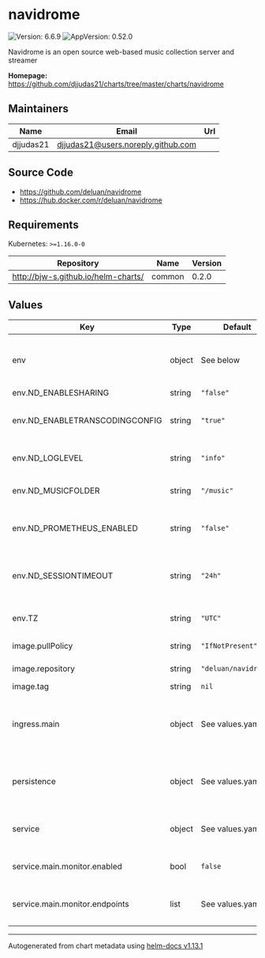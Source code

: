 # navidrome

![Version: 6.6.9](https://img.shields.io/badge/Version-6.6.9-informational?style=flat-square) ![AppVersion: 0.52.0](https://img.shields.io/badge/AppVersion-0.52.0-informational?style=flat-square)

Navidrome is an open source web-based music collection server and streamer

**Homepage:** <https://github.com/djjudas21/charts/tree/master/charts/navidrome>

## Maintainers

| Name | Email | Url |
| ---- | ------ | --- |
| djjudas21 | <djjudas21@users.noreply.github.com> |  |

## Source Code

* <https://github.com/deluan/navidrome>
* <https://hub.docker.com/r/deluan/navidrome>

## Requirements

Kubernetes: `>=1.16.0-0`

| Repository | Name | Version |
|------------|------|---------|
| http://bjw-s.github.io/helm-charts/ | common | 0.2.0 |

## Values

| Key | Type | Default | Description |
|-----|------|---------|-------------|
| env | object | See below | environment variables. See [navidrome docs](https://www.navidrome.org/docs/usage/configuration-options/#environment-variables) for more details. |
| env.ND_ENABLESHARING | string | `"false"` | Enable sharing |
| env.ND_ENABLETRANSCODINGCONFIG | string | `"true"` | Enables transcoding configuration in the UI |
| env.ND_LOGLEVEL | string | `"info"` | Log level. Useful for troubleshooting |
| env.ND_MUSICFOLDER | string | `"/music"` | Folder where your music library is stored |
| env.ND_PROMETHEUS_ENABLED | string | `"false"` | Enable extra endpoint with Prometheus metrics |
| env.ND_SESSIONTIMEOUT | string | `"24h"` | How long Navidrome will wait before closing web ui idle sessions |
| env.TZ | string | `"UTC"` | Set the container timezone |
| image.pullPolicy | string | `"IfNotPresent"` | image pull policy |
| image.repository | string | `"deluan/navidrome"` | image repository |
| image.tag | string | `nil` | image tag |
| ingress.main | object | See values.yaml | Enable and configure ingress settings for the chart under this key. |
| persistence | object | See values.yaml | Configure persistence settings for the chart under this key. |
| service | object | See values.yaml | Configures service settings for the chart. |
| service.main.monitor.enabled | bool | `false` | Enables or disables the serviceMonitor. |
| service.main.monitor.endpoints | list | See values.yaml | Configures the endpoints for the serviceMonitor. |

----------------------------------------------
Autogenerated from chart metadata using [helm-docs v1.13.1](https://github.com/norwoodj/helm-docs/releases/v1.13.1)
